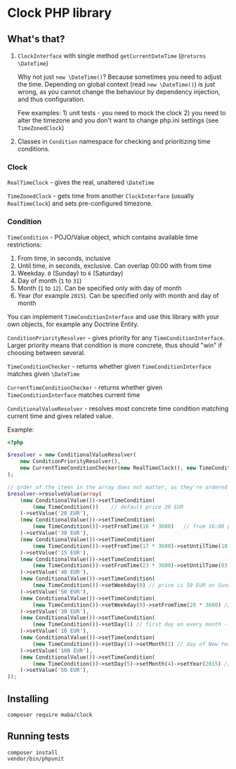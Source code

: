 # Clock PHP library

## What's that?

1. `ClockInterface` with single method `getCurrentDateTime` (`@returns \DateTime`)

    Why not just `new \DateTime()`? Because sometimes you need to adjust the time.
    Depending on global context (read `new \DateTime()`) is just wrong,
    as you cannot change the behaviour by dependency injection, and thus configuration.
    
    Few examples: 1) unit tests - you need to mock the clock
    2) you need to alter the timezone and you don't want to change php.ini settings (see `TimeZonedClock`)
    
2. Classes in `Condition` namespace for checking and prioritizing time conditions.

### Clock
 
`RealTimeClock` - gives the real, unaltered `\DateTime`

`TimeZonedClock` - gets time from another `ClockInterface` (usually `RealTimeClock`) and sets pre-configured timezone.

### Condition

`TimeCondition` - POJO/Value object, which contains available time restrictions:

1. From time, in seconds, inclusive
2. Until time, in seconds, exclusive. Can overlap 00:00 with from time
3. Weekday. `0` (Sunday) to `6` (Saturday)
4. Day of month (`1` to `31`)
5. Month (`1` to `12`). Can be specified only with day of month
6. Year (for example `2015`). Can be specified only with month and day of month

You can implement `TimeConditionInterface` and use this library with your own objects, for example any Doctrine Entity.

`ConditionPriorityResolver` - gives priority for any `TimeConditionInterface`.
Larger priority means that condition is more concrete, thus should "win" if choosing between several.

`TimeConditionChecker` - returns whether given `TimeConditionInterface` matches given `\DateTime`

`CurrentTimeConditionChecker` - returns whether given `TimeConditionInterface` matches current time

`ConditionalValueResolver` - resolves most concrete time condition matching current time and gives related value.

Example:

```php
<?php

$resolver = new ConditionalValueResolver(
    new ConditionPriorityResolver(),
    new CurrentTimeConditionChecker(new RealTimeClock(), new TimeConditionChecker())
);

// order of the items in the array does not matter, as they're ordered by priorities (unless it's the same)
$resolver->resolveValue(array(
    (new ConditionalValue())->setTimeCondition(
        (new TimeCondition())    // default price 20 EUR
    )->setValue('20 EUR'),
    (new ConditionalValue())->setTimeCondition(
        (new TimeCondition())->setFromTime(16 * 3600)   // from 16:00 price is 30 EUR
    )->setValue('30 EUR'),
    (new ConditionalValue())->setTimeCondition(
        (new TimeCondition())->setFromTime(17 * 3600)->setUntilTime(18 * 3600) // 17:00 - 18:00 we have a happy hour
    )->setValue('15 EUR'),
    (new ConditionalValue())->setTimeCondition(
        (new TimeCondition())->setFromTime(23 * 3600)->setUntilTime(03 * 3600) // 23:00 - 03:00 price is bigger
    )->setValue('40 EUR'),
    (new ConditionalValue())->setTimeCondition(
        (new TimeCondition())->setWeekday(0) // price is 50 EUR on Sundays. This wins over all above rules
    )->setValue('50 EUR'),
    (new ConditionalValue())->setTimeCondition(
        (new TimeCondition())->setWeekday(0)->setFromTime(20 * 3600) // this overwrites price from 20:00 until 00:00
    )->setValue('30 EUR'),
    (new ConditionalValue())->setTimeCondition(
        (new TimeCondition())->setDay(1) // first day on every month - cheap one. Wins over all above
    )->setValue('10 EUR'),
    (new ConditionalValue())->setTimeCondition(
        (new TimeCondition())->setDay(1)->setMonth(1) // day of New Year is special
    )->setValue('100 EUR'),
    (new ConditionalValue())->setTimeCondition(
        (new TimeCondition())->setDay(5)->setMonth(4)->setYear(2015) // Easter etc.
    )->setValue('50 EUR'),
));  
```

## Installing

```
composer require maba/clock
```

## Running tests

```
composer install
vendor/bin/phpunit
```
